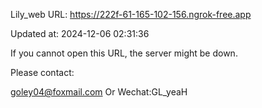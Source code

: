 Lily_web URL: https://222f-61-165-102-156.ngrok-free.app

Updated at: 2024-12-06 02:31:36

If you cannot open this URL, the server might be down.

Please contact: 

goley04@foxmail.com Or Wechat:GL_yeaH
